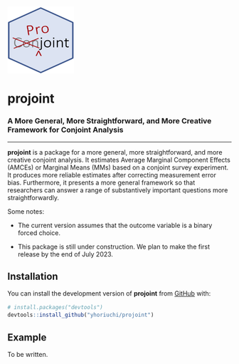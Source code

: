 # <img src="man/figures/projoint.png" align="center" width="150" height="150" />

# projoint

### A More General, More Straightforward, and More Creative Framework for Conjoint Analysis

---

**projoint** is a package for a more general, more straightforward, and more creative conjoint analysis. It estimates Average Marginal Component Effects (AMCEs) or Marginal Means (MMs) based on a conjoint survey experiment. It produces more reliable estimates after correcting measurement error bias. Furthermore, it presents a more general framework so that researchers can answer a range of substantively important questions more straightforwardly.

Some notes:

* The current version assumes that the outcome variable is a binary forced choice.

* This package is still under construction. We plan to make the first release by the end of July 2023.


## Installation

You can install the development version of **projoint** from [GitHub](https://github.com/) with:

``` r
# install.packages("devtools")
devtools::install_github("yhoriuchi/projoint")
```

## Example

To be written. 

